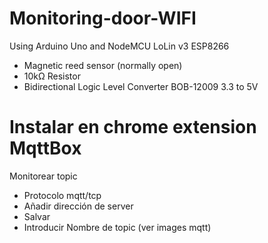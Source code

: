 # Monitoring-door-WIFI
Using Arduino Uno and NodeMCU LoLin v3 ESP8266
- Magnetic reed sensor (normally open)
- 10kΩ Resistor
- Bidirectional Logic Level Converter BOB-12009 3.3 to 5V

# Instalar en chrome extension MqttBox
Monitorear topic
- Protocolo mqtt/tcp
- Añadir dirección de server
- Salvar 
- Introducir Nombre de topic (ver images mqtt)
